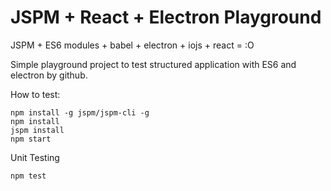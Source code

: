 JSPM + React + Electron Playground
==================================

JSPM + ES6 modules + babel + electron + iojs + react = :O

Simple playground project to test structured application with ES6 and electron by github.

How to test:

	npm install -g jspm/jspm-cli -g
	npm install
	jspm install
	npm start

Unit Testing

	npm test